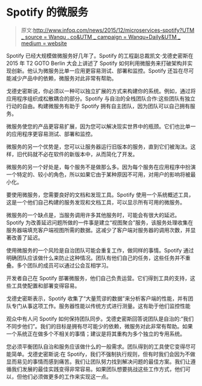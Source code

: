 # Spotify 的微服务

> 原文:[http://www.infoq.com/news/2015/12/microservices-spotify?UTM _ source = Wanqu . co&UTM _ campaign = Wanqu+Daily&UTM _ medium = website](http://www.infoq.com/news/2015/12/microservices-spotify?utm_source=wanqu.co&utm_campaign=Wanqu+Daily&utm_medium=website)

Spotify 已经大规模做微服务好几年了。Spotify 的工程副总裁凯文·戈德史密斯在 2015 年 T2 GOTO Berlin 大会上讲述了 Spotify 如何利用微服务来打破架构并实现创新。他认为微服务比单一应用更容易测试、部署和监控。Spotify 还旨在尽可能减少产品中的依赖，微服务对此非常有帮助。

戈德史密斯说，你必须以一种可以独立扩展的方式来构建你的系统。例如，通过将应用程序组织成松散耦合的部分。Spotify 与自治的全栈团队合作:这些团队有独立行动的自由。构建微服务有助于 Spotify 拥有自主团队，因为团队可以自己拥有服务。

微服务使您的产品更容易扩展，因为您可以解决现实世界中的瓶颈。它们也比单一的应用程序更容易测试、部署和监控。

微服务的另一个优势是，您可以让服务器运行旧版本的服务，直到它们被淘汰。这样，旧代码就不必在软件的新版本中，从而简化了开发。

微服务的另一个好处是，每个服务不是做那么多。因为每个服务在应用程序中扮演一个特定的、较小的角色，所以如果它由于某种原因不可用，对用户的影响将被最小化。

要使用微服务，您需要良好的文档和发现工具。Spotify 使用一个系统概述工具，这是一个他们自己构建的服务发现和文档工具，可以显示所有可用的微服务。

微服务的一个缺点是，当服务调用许多其他服务时，可能会有很大的延迟。Spotify 为改善延迟问题所做的一件事是建立“视图聚合”服务，该服务处理收集在服务器端填充客户端视图所需的数据。这减少了客户端对服务器的调用次数，并显著改善了延迟。

使用微服务的一个风险是自治团队可能会重复工作，做同样的事情。Spotify 通过明确团队应该做什么来防止这种情况。团队有他们自己的任务，这些任务并不重叠。多个团队的成员可以通过公会互相学习。

开发者自己在 Spotify 部署微服务，他们自己负责运营。它们得到工具的支持，这些工具使配置和部署变得容易。

戈德史密斯表示，Spotify 收集了“大量荒谬的数据”来分析客户端的性能，并有团队专门从事这项工作。服务器性能以传统方式进行测量。这有助于他们监控性能

观众中有人问 Spotify 如何保持团队同步。戈德史密斯回答说团队是自治的:“我们不同步他们”。我们的目标是拥有尽可能少的依赖，微服务对此非常有帮助。如果一个系统正在做多个不相关的事情；建议是将其重构为多个独立的专用系统。

您必须平衡团队自治和服务应该做什么的一般需求。团队得到的工具使它变得尽可能简单。戈德史密斯说:在 Spotify，我们不强制执行规则，但有时我们会因为不做显而易见的事情而感到痛苦。我们让团队努力找到解决问题的最佳方案。我们让遵循我们发展的最佳实践变得非常容易。如果团队想要挑战这些工作方式，他们可以，但他们必须做更多的工作来实现这一点。